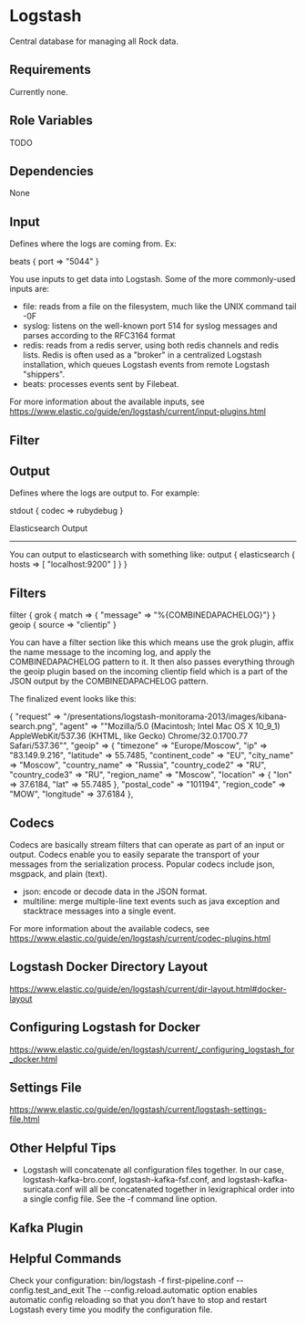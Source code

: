 Logstash
=========

Central database for managing all Rock data.

Requirements
------------

Currently none.

Role Variables
--------------

TODO

Dependencies
------------

None



Input
-----
Defines where the logs are coming from. Ex:

beats {
    port => "5044"
}

You use inputs to get data into Logstash. Some of the more commonly-used inputs are:

- file: reads from a file on the filesystem, much like the UNIX command tail -0F
- syslog: listens on the well-known port 514 for syslog messages and parses according to the RFC3164 format
- redis: reads from a redis server, using both redis channels and redis lists. Redis is often used as a "broker" in a centralized Logstash installation, which queues Logstash events from remote Logstash "shippers".
- beats: processes events sent by Filebeat.

For more information about the available inputs, see https://www.elastic.co/guide/en/logstash/current/input-plugins.html

Filter
------

Output
------
Defines where the logs are output to. For example:

stdout { codec => rubydebug }

Elasticsearch Output
********************

You can output to elasticsearch with something like:
output {
    elasticsearch {
        hosts => [ "localhost:9200" ]
    }
}

Filters
-------

filter {
   grok {
       match => { "message" => "%{COMBINEDAPACHELOG}"}
   }
   geoip {
       source => "clientip"
   }

You can have a filter section like this which means use the grok plugin, affix the name message to the incoming log, and apply the COMBINEDAPACHELOG pattern to it. It then also passes everything through the geoip plugin based on the incoming clientip field which is a part of the JSON output by the COMBINEDAPACHELOG pattern.

The finalized event looks like this:

{
        "request" => "/presentations/logstash-monitorama-2013/images/kibana-search.png",
          "agent" => "\"Mozilla/5.0 (Macintosh; Intel Mac OS X 10_9_1) AppleWebKit/537.36 (KHTML, like Gecko) Chrome/32.0.1700.77 Safari/537.36\"",
          "geoip" => {
              "timezone" => "Europe/Moscow",
                    "ip" => "83.149.9.216",
              "latitude" => 55.7485,
        "continent_code" => "EU",
             "city_name" => "Moscow",
          "country_name" => "Russia",
         "country_code2" => "RU",
         "country_code3" => "RU",
           "region_name" => "Moscow",
              "location" => {
            "lon" => 37.6184,
            "lat" => 55.7485
        },
           "postal_code" => "101194",
           "region_code" => "MOW",
             "longitude" => 37.6184
    },

Codecs
------
Codecs are basically stream filters that can operate as part of an input or output. Codecs enable you to easily separate the transport of your messages from the serialization process. Popular codecs include json, msgpack, and plain (text).

- json: encode or decode data in the JSON format.
- multiline: merge multiple-line text events such as java exception and stacktrace messages into a single event.

For more information about the available codecs, see https://www.elastic.co/guide/en/logstash/current/codec-plugins.html

Logstash Docker Directory Layout
--------------------------------
https://www.elastic.co/guide/en/logstash/current/dir-layout.html#docker-layout

Configuring Logstash for Docker
------------------------------
https://www.elastic.co/guide/en/logstash/current/_configuring_logstash_for_docker.html

Settings File
-------------
https://www.elastic.co/guide/en/logstash/current/logstash-settings-file.html

Other Helpful Tips
------------------
- Logstash will concatenate all configuration files together. In our case, logstash-kafka-bro.conf, logstash-kafka-fsf.conf, and logstash-kafka-suricata.conf will all be concatenated together in lexigraphical order into a single config file. See the -f command line option.

Kafka Plugin
------------


Helpful Commands
----------------

Check your configuration:
bin/logstash -f first-pipeline.conf --config.test_and_exit
The --config.reload.automatic option enables automatic config reloading so that you don’t have to stop and restart Logstash every time you modify the configuration file.
